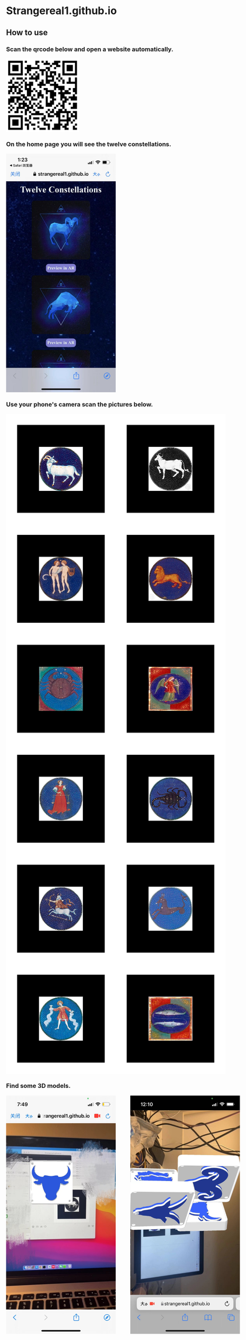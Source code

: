 # Strangereal1.github.io

## How to use

### Scan the qrcode below and open a website automatically.  

<img src="assets/qrcode.png" width = "200" height = "200" alt="qrcode" align=center />  

### On the home page you will see the twelve constellations.

<img src="assets/show.jpeg" width = "300" alt="qrcode" align=center /> 

### Use your phone's camera scan the pictures below.  

<div style='display: flex'>
<img src="assets/patts_png/3.png" width = "300" height = "300" alt="s" align=center />  
<img src="assets/patts_png/4.png" width = "300" height = "300" alt="s" align=center /> 
</div>
<div style='display: flex'>
<img src="assets/patts_png/5.png" width = "300" height = "300" alt="s" align=center />  
<img src="assets/patts_png/6.png" width = "300" height = "300" alt="s" align=center /> 
</div>
<div style='display: flex'>
<img src="assets/patts_png/7.png" width = "300" height = "300" alt="s" align=center />  
<img src="assets/patts_png/8.png" width = "300" height = "300" alt="s" align=center /> 
</div>
<div style='display: flex'>
<img src="assets/patts_png/9.png" width = "300" height = "300" alt="s" align=center />  
<img src="assets/patts_png/10.png" width = "300" height = "300" alt="s" align=center /> 
</div>
<div style='display: flex'>
<img src="assets/patts_png/11.png" width = "300" height = "300" alt="s" align=center />  
<img src="assets/patts_png/12.png" width = "300" height = "300" alt="s" align=center /> 
</div>
<div style='display: flex'>
<img src="assets/patts_png/1.png" width = "300" height = "300" alt="s" align=center />  
<img src="assets/patts_png/2.png" width = "300" height = "300" alt="s" align=center /> 
</div>

###  Find some 3D models.  
<div style='display: flex'>
<img src="assets/demo2.jpeg" width = "300" alt="sky" align=center style='margin-right: 40px'/>
<img src="assets/demo1.jpg" width = "300" alt="sky" align=center />
</div>


